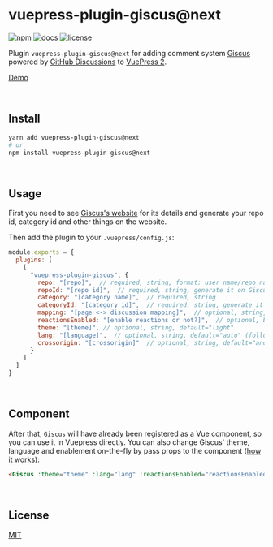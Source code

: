 # vuepress-plugin-giscus@next

[![npm](https://img.shields.io/npm/v/vuepress-plugin-giscus/next.svg?style=flat-square&logo=npm)](https://www.npmjs.com/package/vuepress-plugin-giscus/v/next) [![docs](https://img.shields.io/badge/Docs-vuepress--plugin--giscus-26A2FF?style=flat-square)](https://v2-vuepress-theme-gungnir.vercel.app/docs/plugins/giscus.html) [![license](https://img.shields.io/badge/License-Apache--2.0-green?style=flat-square)](LICENSE)

Plugin `vuepress-plugin-giscus@next` for adding comment system [Giscus](https://github.com/giscus/giscus) powered by [GitHub Discussions](https://docs.github.com/en/discussions) to [VuePress 2](https://v2.vuepress.vuejs.org/).

[Demo](https://v2-vuepress-theme-gungnir.vercel.app/docs/plugins/giscus.html)


&nbsp;

## Install

```bash
yarn add vuepress-plugin-giscus@next
# or
npm install vuepress-plugin-giscus@next
```


&nbsp;

## Usage

First you need to see [Giscus's website](https://github.com/apps/giscus) for its details and generate your repo id, category id and other things on the website.

Then add the plugin to your `.vuepress/config.js`:

```js
module.exports = {
  plugins: [
    [
      "vuepress-plugin-giscus", {
        repo: "[repo]",  // required, string, format: user_name/repo_name
        repoId: "[repo id]",  // required, string, generate it on Giscus's website
        category: "[category name]",  // required, string
        categoryId: "[category id]",  // required, string, generate it on Giscus's website
        mapping: "[page <-> discussion mapping]",  // optional, string, default="title"
        reactionsEnabled: "[enable reactions or not?]",  // optional, boolean, default=true
        theme: "[theme]", // optional, string, default="light"
        lang: "[language]",  // optional, string, default="auto" (follow the site's language, fell to "en" if your site's language is not supported by Giscus)
        crossorigin: "[crossorigin]"  // optional, string, default="anonymous"
      }
    ]
  ]
}
```


&nbsp;

## Component

After that, `Giscus` will have already been registered as a Vue component, so you can use it in Vuepress directly. You can also change Giscus' theme, language and enablement on-the-fly by pass props to the component ([how it works](https://github.com/giscus/giscus/blob/main/ADVANCED-USAGE.md#parent-to-giscus-message-events)):

```md
<Giscus :theme="theme" :lang="lang" :reactionsEnabled="reactionsEnabled" />
```


&nbsp;

## License

[MIT](https://github.com/Renovamen/vuepress-theme-gungnir/blob/main/packages/plugins/giscus/LICENSE)
